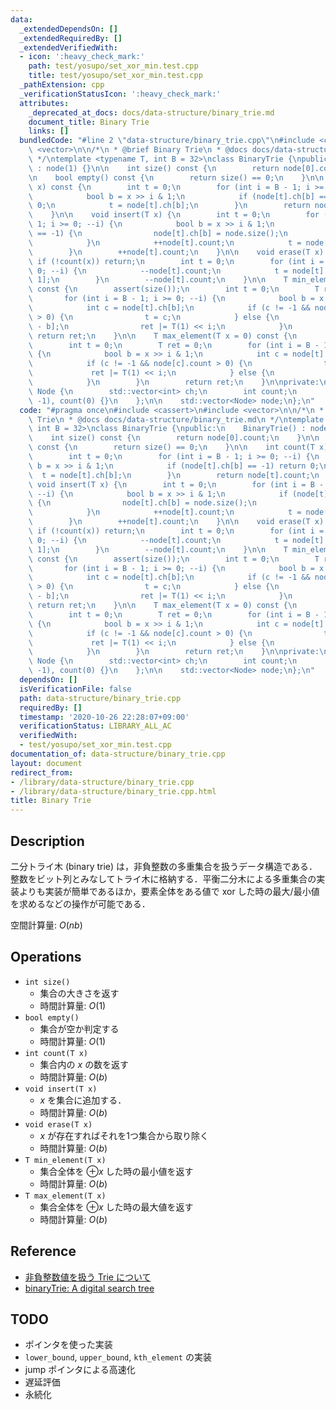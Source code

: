 ```yaml
---
data:
  _extendedDependsOn: []
  _extendedRequiredBy: []
  _extendedVerifiedWith:
  - icon: ':heavy_check_mark:'
    path: test/yosupo/set_xor_min.test.cpp
    title: test/yosupo/set_xor_min.test.cpp
  _pathExtension: cpp
  _verificationStatusIcon: ':heavy_check_mark:'
  attributes:
    _deprecated_at_docs: docs/data-structure/binary_trie.md
    document_title: Binary Trie
    links: []
  bundledCode: "#line 2 \"data-structure/binary_trie.cpp\"\n#include <cassert>\n#include\
    \ <vector>\n\n/*\n * @brief Binary Trie\n * @docs docs/data-structure/binary_trie.md\n\
    \ */\ntemplate <typename T, int B = 32>\nclass BinaryTrie {\npublic:\n    BinaryTrie()\
    \ : node(1) {}\n\n    int size() const {\n        return node[0].count;\n    }\n\
    \n    bool empty() const {\n        return size() == 0;\n    }\n\n    int count(T\
    \ x) const {\n        int t = 0;\n        for (int i = B - 1; i >= 0; --i) {\n\
    \            bool b = x >> i & 1;\n            if (node[t].ch[b] == -1) return\
    \ 0;\n            t = node[t].ch[b];\n        }\n        return node[t].count;\n\
    \    }\n\n    void insert(T x) {\n        int t = 0;\n        for (int i = B -\
    \ 1; i >= 0; --i) {\n            bool b = x >> i & 1;\n            if (node[t].ch[b]\
    \ == -1) {\n                node[t].ch[b] = node.size();\n                node.emplace_back();\n\
    \            }\n            ++node[t].count;\n            t = node[t].ch[b];\n\
    \        }\n        ++node[t].count;\n    }\n\n    void erase(T x) {\n       \
    \ if (!count(x)) return;\n        int t = 0;\n        for (int i = B - 1; i >=\
    \ 0; --i) {\n            --node[t].count;\n            t = node[t].ch[x >> i &\
    \ 1];\n        }\n        --node[t].count;\n    }\n\n    T min_element(T x = 0)\
    \ const {\n        assert(size());\n        int t = 0;\n        T ret = 0;\n \
    \       for (int i = B - 1; i >= 0; --i) {\n            bool b = x >> i & 1;\n\
    \            int c = node[t].ch[b];\n            if (c != -1 && node[c].count\
    \ > 0) {\n                t = c;\n            } else {\n                t = node[t].ch[1\
    \ - b];\n                ret |= T(1) << i;\n            }\n        }\n       \
    \ return ret;\n    }\n\n    T max_element(T x = 0) const {\n        assert(size());\n\
    \        int t = 0;\n        T ret = 0;\n        for (int i = B - 1; i >= 0; --i)\
    \ {\n            bool b = x >> i & 1;\n            int c = node[t].ch[1 - b];\n\
    \            if (c != -1 && node[c].count > 0) {\n                t = c;\n   \
    \             ret |= T(1) << i;\n            } else {\n                t = node[t].ch[b];\n\
    \            }\n        }\n        return ret;\n    }\n\nprivate:\n    struct\
    \ Node {\n        std::vector<int> ch;\n        int count;\n        Node() : ch(2,\
    \ -1), count(0) {}\n    };\n\n    std::vector<Node> node;\n};\n"
  code: "#pragma once\n#include <cassert>\n#include <vector>\n\n/*\n * @brief Binary\
    \ Trie\n * @docs docs/data-structure/binary_trie.md\n */\ntemplate <typename T,\
    \ int B = 32>\nclass BinaryTrie {\npublic:\n    BinaryTrie() : node(1) {}\n\n\
    \    int size() const {\n        return node[0].count;\n    }\n\n    bool empty()\
    \ const {\n        return size() == 0;\n    }\n\n    int count(T x) const {\n\
    \        int t = 0;\n        for (int i = B - 1; i >= 0; --i) {\n            bool\
    \ b = x >> i & 1;\n            if (node[t].ch[b] == -1) return 0;\n          \
    \  t = node[t].ch[b];\n        }\n        return node[t].count;\n    }\n\n   \
    \ void insert(T x) {\n        int t = 0;\n        for (int i = B - 1; i >= 0;\
    \ --i) {\n            bool b = x >> i & 1;\n            if (node[t].ch[b] == -1)\
    \ {\n                node[t].ch[b] = node.size();\n                node.emplace_back();\n\
    \            }\n            ++node[t].count;\n            t = node[t].ch[b];\n\
    \        }\n        ++node[t].count;\n    }\n\n    void erase(T x) {\n       \
    \ if (!count(x)) return;\n        int t = 0;\n        for (int i = B - 1; i >=\
    \ 0; --i) {\n            --node[t].count;\n            t = node[t].ch[x >> i &\
    \ 1];\n        }\n        --node[t].count;\n    }\n\n    T min_element(T x = 0)\
    \ const {\n        assert(size());\n        int t = 0;\n        T ret = 0;\n \
    \       for (int i = B - 1; i >= 0; --i) {\n            bool b = x >> i & 1;\n\
    \            int c = node[t].ch[b];\n            if (c != -1 && node[c].count\
    \ > 0) {\n                t = c;\n            } else {\n                t = node[t].ch[1\
    \ - b];\n                ret |= T(1) << i;\n            }\n        }\n       \
    \ return ret;\n    }\n\n    T max_element(T x = 0) const {\n        assert(size());\n\
    \        int t = 0;\n        T ret = 0;\n        for (int i = B - 1; i >= 0; --i)\
    \ {\n            bool b = x >> i & 1;\n            int c = node[t].ch[1 - b];\n\
    \            if (c != -1 && node[c].count > 0) {\n                t = c;\n   \
    \             ret |= T(1) << i;\n            } else {\n                t = node[t].ch[b];\n\
    \            }\n        }\n        return ret;\n    }\n\nprivate:\n    struct\
    \ Node {\n        std::vector<int> ch;\n        int count;\n        Node() : ch(2,\
    \ -1), count(0) {}\n    };\n\n    std::vector<Node> node;\n};\n"
  dependsOn: []
  isVerificationFile: false
  path: data-structure/binary_trie.cpp
  requiredBy: []
  timestamp: '2020-10-26 22:28:07+09:00'
  verificationStatus: LIBRARY_ALL_AC
  verifiedWith:
  - test/yosupo/set_xor_min.test.cpp
documentation_of: data-structure/binary_trie.cpp
layout: document
redirect_from:
- /library/data-structure/binary_trie.cpp
- /library/data-structure/binary_trie.cpp.html
title: Binary Trie
---
```

## Description

二分トライ木 (binary trie) は，非負整数の多重集合を扱うデータ構造である．整数をビット列とみなしてトライ木に格納する．平衡二分木による多重集合の実装よりも実装が簡単であるほか，要素全体をある値で xor した時の最大/最小値を求めるなどの操作が可能である．

空間計算量: $O(nb)$

## Operations

- `int size()`
    - 集合の大きさを返す
    - 時間計算量: $O(1)$
- `bool empty()`
    - 集合が空か判定する
    - 時間計算量: $O(1)$
- `int count(T x)`
    - 集合内の $x$ の数を返す
    - 時間計算量: $O(b)$
- `void insert(T x)`
    - $x$ を集合に追加する．
    - 時間計算量: $O(b)$
- `void erase(T x)`
    - $x$ が存在すればそれを1つ集合から取り除く
    - 時間計算量: $O(b)$
- `T min_element(T x)`
    - 集合全体を $\oplus x$ した時の最小値を返す
    - 時間計算量: $O(b)$
- `T max_element(T x)`
    - 集合全体を $\oplus x$ した時の最大値を返す
    - 時間計算量: $O(b)$

## Reference

- [非負整数値を扱う Trie について](https://kazuma8128.hatenablog.com/entry/2018/05/06/022654)
- [binaryTrie: A digital search tree](http://opendatastructures.org/ods-java/13_1_binaryTrie_digital_sea.html)

## TODO

- ポインタを使った実装
- `lower_bound`, `upper_bound`, `kth_element` の実装
- jump ポインタによる高速化
- 遅延評価
- 永続化